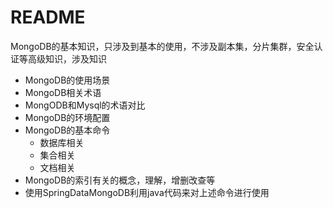 # README

MongoDB的基本知识，只涉及到基本的使用，不涉及副本集，分片集群，安全认证等高级知识，涉及知识

- MongoDB的使用场景
- MongoDB相关术语
- MongODB和Mysql的术语对比
- MongoDB的环境配置
- MongoDB的基本命令
  - 数据库相关
  - 集合相关
  - 文档相关
- MongoDB的索引有关的概念，理解，增删改查等
- 使用SpringDataMongoDB利用java代码来对上述命令进行使用